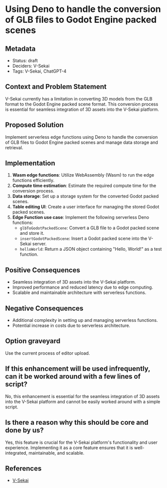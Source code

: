 # Using Deno to handle the conversion of GLB files to Godot Engine packed scenes

## Metadata

- Status: draft
- Deciders: V-Sekai
- Tags: V-Sekai, ChatGPT-4

## Context and Problem Statement

V-Sekai currently has a limitation in converting 3D models from the GLB format to the Godot Engine packed scene format. This conversion process is essential for seamless integration of 3D assets into the V-Sekai platform.

## Proposed Solution

Implement serverless edge functions using Deno to handle the conversion of GLB files to Godot Engine packed scenes and manage data storage and retrieval.

## Implementation

1. **Wasm edge functions**: Utilize WebAssembly (Wasm) to run the edge functions efficiently.
2. **Compute time estimation**: Estimate the required compute time for the conversion process.
3. **Data storage**: Set up a storage system for the converted Godot packed scenes.
4. **Table editing UI**: Create a user interface for managing the stored Godot packed scenes.
5. **Edge Function use case**: Implement the following serverless Deno functions:
   - `glbToGodotPackedScene`: Convert a GLB file to a Godot packed scene and store it.
   - `insertGodotPackedScene`: Insert a Godot packed scene into the V-Sekai server.
   - `helloWorld`: Return a JSON object containing "Hello, World!" as a test function.

## Positive Consequences

- Seamless integration of 3D assets into the V-Sekai platform.
- Improved performance and reduced latency due to edge computing.
- Scalable and maintainable architecture with serverless functions.

## Negative Consequences

- Additional complexity in setting up and managing serverless functions.
- Potential increase in costs due to serverless architecture.

## Option graveyard

Use the current process of editor upload.

## If this enhancement will be used infrequently, can it be worked around with a few lines of script?

No, this enhancement is essential for the seamless integration of 3D assets into the V-Sekai platform and cannot be easily worked around with a simple script.

## Is there a reason why this should be core and done by us?

Yes, this feature is crucial for the V-Sekai platform's functionality and user experience. Implementing it as a core feature ensures that it is well-integrated, maintainable, and scalable.

## References

- [V-Sekai](https://v-sekai.org/)